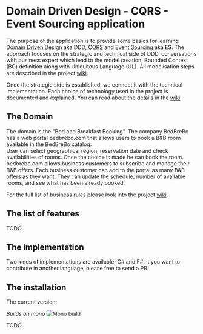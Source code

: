 Domain Driven Design - CQRS - Event Sourcing application
=====================================================

The purpose of the application is to provide some basics for learning [Domain Driven Design](https://en.wikipedia.org/wiki/Domain-driven_design) aka DDD, [CQRS](http://martinfowler.com/bliki/CQRS.html) and [Event Sourcing](http://martinfowler.com/eaaDev/EventSourcing.html) aka ES. The approach focuses on the strategic and technical side of DDD, conversations with business expert which lead to the model creation, Bounded Context (BC) definition along with Uniquitous Language (UL). All modelisation steps are described in the project [wiki](https://github.com/tjaskula/bedbrebo/wiki).

Once the strategic side is established, we connect it with the technical implementation. Each choice of technology used in the project is documented and explained. You can read about the details in the [wiki](https://github.com/tjaskula/bedbrebo/wiki).

## The Domain

The domain is the "Bed and Breakfast Booking". The company BedBreBo has a web portal bedbrebo.com that allows users to book a B&B room available in the BedBreBo catalog.   
User can select geographical region, reservation date and check availabilities of rooms. Once the choice is made he can book the room.  
bedbrebo.com allows business customers to subscribe and manage their B&B offers. Each business customer can add to the portal as many B&B offers as they want. They can
update the schedule, number of available rooms, and see what has been already booked.

For the full list of business rules please look into the project [wiki](https://github.com/tjaskula/bedbrebo/wiki).

## The list of features

TODO

## The implementation

Two kinds of implementations are available; C# and F#, it you want to contribute in another language, please free to send a PR.

## The installation

The current version:

*Builds on mono* ![Mono build](https://travis-ci.org/tjaskula/bedbrebo.svg?branch=master)

TODO